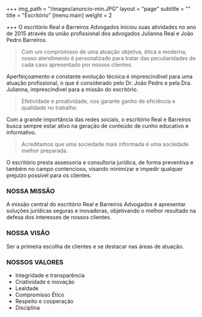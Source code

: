 +++
img_path = "/images/anuncio-min.JPG"
layout = "page"
subtitle = ""
title = "Escritório"
[menu.main]
weight = 2

+++
O escritório Real e Barreiros Advogados iniciou suas atividades no ano de 2015 através da união profissional dos advogados Julianna Real e João Pedro Barreiros.

> Com um compromisso de uma atuação objetiva, ética e moderna, nosso atendimento é personalizado para tratar das peculiaridades de cada caso apresentado por nossos clientes.

Aperfeiçoamento e constante evolução técnica é imprescindível para uma atuação profissional, o que é considerado pelo Dr. João Pedro e pela Dra. Julianna, imprescindível para a missão do escritório.

> Efetividade e proatividade, nos garante ganho de eficiência e qualidade no trabalho.

Com a grande importância das redes sociais, o escritório Real e Barreiros busca sempre estar ativo na geração de conteúdo de cunho educativo e informativo. 

> Acreditamos que uma sociedade mais informada é uma sociedade melhor preparada.

O escritório presta assessoria e consultoria jurídica, de forma preventiva e também no campo contencioso, visando minimizar e impedir qualquer prejuízo possível para os clientes.

### NOSSA MISSÃO

A missão central do escritório Real e Barreiros Advogados é apresentar soluções jurídicas seguras e inovadoras, objetivando o melhor resultado na defesa dos interesses de nossos clientes.

### NOSSA VISÃO

Ser a primeira escolha de clientes e se destacar nas áreas de atuação.

### NOSSOS VALORES

* Integridade e transparência
* Criatividade e inovação
* Lealdade
* Compromisso Ético
* Respeito e cooperação
* Disciplina